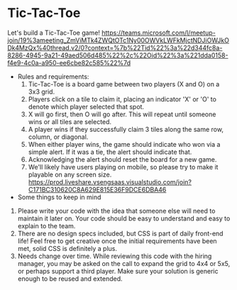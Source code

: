 # Tic-Tac-Toe
Let's build a Tic-Tac-Toe game! 
https://teams.microsoft.com/l/meetup-join/19%3ameeting_ZmViMTk4ZWQtOTc1Ny00OWVkLWFkMjctNDJiOWJkODk4MzQx%40thread.v2/0?context=%7b%22Tid%22%3a%22d344fc8a-8286-4945-9a21-49aed506d485%22%2c%22Oid%22%3a%221dda0158-f4e9-4c0a-a950-ee6cbe82c585%22%7d
- Rules and requirements:
  1. Tic-Tac-Toe is a board game between two players (X and O) on a 3x3 grid.
  2. Players click on a tile to claim it, placing an indicator 'X' or 'O' to denote which player selected that spot.
  3. X will go first, then O will go after. This will repeat until someone wins or all tiles are selected.
  4. A player wins if they successfully claim 3 tiles along the same row, column, or diagonal.
  5. When either player wins, the game should indicate who won via a simple alert. If it was a tie, the alert should indicate that.
  6. Acknowledging the alert should reset the board for a new game.
  7. We'll likely have users playing on mobile, so please try to make it playable on any screen size.
https://prod.liveshare.vsengsaas.visualstudio.com/join?C171BC310620C8A629E815E36F9DCE6DBA46
- Some things to keep in mind
1.  Please write your code with the idea that someone else will need to maintain it later on. Your code should be easy to understand and easy to explain to the team.
2. There are no design specs included, but CSS is part of daily front-end life! Feel free to get creative once the initial requirements have been met, solid CSS is definitely a plus.
3. Needs change over time. While reviewing this code with the hiring manager, you may be asked on the call to expand the grid to 4x4 or 5x5, or perhaps support a third player. Make sure your solution is generic enough to be reused and extended.

